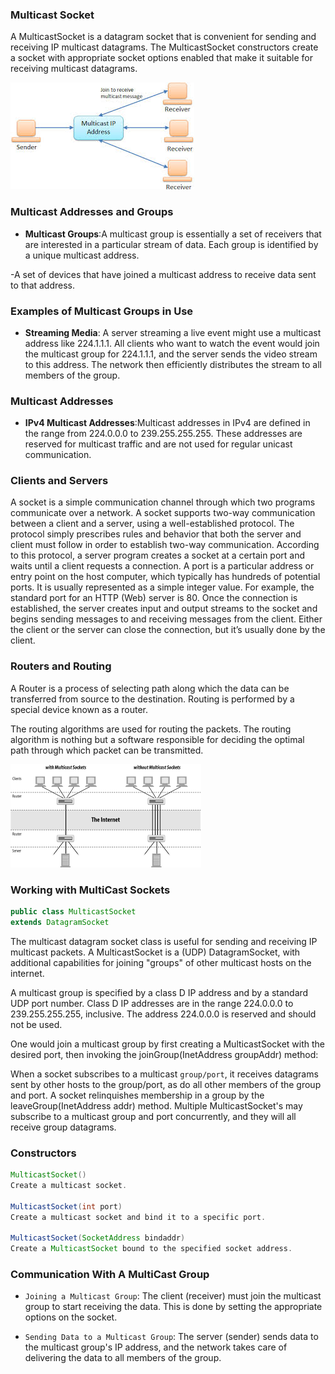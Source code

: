 ###  Multicast Socket
A MulticastSocket is a datagram socket that is convenient for sending and receiving IP multicast datagrams. The MulticastSocket constructors create a socket with appropriate socket options enabled that make it suitable for receiving multicast datagrams.

![IP MultiCast Architecture](/public/multicastjpg.jpg)

### Multicast Addresses and Groups

- **Multicast Groups**:A multicast group is essentially a set of receivers that are interested in a particular stream of data. Each group is identified by a unique multicast address.

-A set of devices that have joined a multicast address to receive data sent to that address.

### Examples of Multicast Groups in Use
- **Streaming Media**: A server streaming a live event might use a multicast address like 224.1.1.1. All clients who want to watch the event would join the multicast group for 224.1.1.1, and the server sends the video stream to this address. The network then efficiently distributes the stream to all members of the group.

### Multicast Addresses
- **IPv4 Multicast Addresses**:Multicast addresses in IPv4 are defined in the range from 224.0.0.0 to 239.255.255.255. These addresses are reserved for multicast traffic and are not used for regular unicast communication.      

### Clients and Servers

A socket is a simple communication channel through which two programs communicate over a network. A socket supports two-way communication between a client and a server, using a well-established protocol. The protocol simply prescribes rules and behavior that both the server and client must follow in order to establish two-way communication.
According to this protocol, a server program creates a socket at a certain port and waits until a client requests a connection. A port is a particular address or entry point on the host computer, which typically has hundreds of potential ports. It is usually represented as a simple integer value. For example, the standard port for an HTTP (Web) server is 80. Once the connection is established, the server creates input and output streams to the socket and begins sending messages to and receiving messages from the client. Either the client or the server can close the connection, but it’s usually done by the client.

### Routers and Routing

A Router is a process of selecting path along which the data can be transferred from source to the destination. Routing is performed by a special device known as a router.

The routing algorithms are used for routing the packets. The routing algorithm is nothing but a software responsible for deciding the optimal path through which packet can be transmitted.

![With and Without Multicast Sockets](/public/multicast.png)

### Working with MultiCast Sockets

```java
public class MulticastSocket
extends DatagramSocket
```

The multicast datagram socket class is useful for sending and receiving IP multicast packets. A MulticastSocket is a (UDP) DatagramSocket, with additional capabilities for joining "groups" of other multicast hosts on the internet.

A multicast group is specified by a class D IP address and by a standard UDP port number. Class D IP addresses are in the range 224.0.0.0 to 239.255.255.255, inclusive. The address 224.0.0.0 is reserved and should not be used.

One would join a multicast group by first creating a MulticastSocket with the desired port, then invoking the joinGroup(InetAddress groupAddr) method:


When a socket subscribes to a multicast `group/port`, it receives datagrams sent by other hosts to the group/port, as do all other members of the group and port. A socket relinquishes membership in a group by the leaveGroup(InetAddress addr) method. Multiple MulticastSocket's may subscribe to a multicast group and port concurrently, and they will all receive group datagrams.

### Constructors
```java
MulticastSocket()
Create a multicast socket.

MulticastSocket(int port)
Create a multicast socket and bind it to a specific port.

MulticastSocket(SocketAddress bindaddr)
Create a MulticastSocket bound to the specified socket address.
```

### Communication With A MultiCast Group

- `Joining a Multicast Group`: The client (receiver) must join the multicast group to start receiving the data. This is done by setting the appropriate options on the socket.

- `Sending Data to a Multicast Group`: The server (sender) sends data to the multicast group's IP address, and the network takes care of delivering the data to all members of the group.